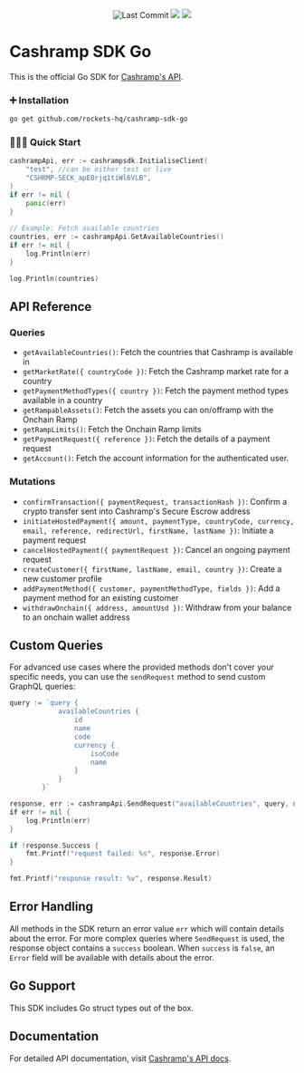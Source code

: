 <p align="center">
  <img alt="Last Commit" src="https://badgen.net/github/last-commit/rockets-hq/cashramp-sdk" />
  <a href="https://github.com/rockets-hq/cashramp-sdk/"><img src="https://img.shields.io/github/stars/rockets-hq/cashramp-sdk.svg"/></a>
  <a href="https://github.com/rockets-hq/cashramp-sdk/"><img src="https://img.shields.io/npm/l/cashramp.svg"/></a>
</p>

# Cashramp SDK Go

This is the official Go SDK for [Cashramp's API](https://cashramp.co/commerce).

### ➕ Installation

```bash
go get github.com/rockets-hq/cashramp-sdk-go
```

### 👨🏾‍💻 Quick Start

```go
cashrampApi, err := cashrampsdk.InitialiseClient(
	"test", //can be either test or live
	"CSHRMP-SECK_apE0rjq1tiWl6VLB",
)
if err != nil {
	panic(err)
}
	
// Example: Fetch available countries
countries, err := cashrampApi.GetAvailableCountries()
if err != nil {
	log.Println(err)
}

log.Println(countries)
```

## API Reference

### Queries

- `getAvailableCountries()`: Fetch the countries that Cashramp is available in
- `getMarketRate({ countryCode })`: Fetch the Cashramp market rate for a country
- `getPaymentMethodTypes({ country })`: Fetch the payment method types available in a country
- `getRampableAssets()`: Fetch the assets you can on/offramp with the Onchain Ramp
- `getRampLimits()`: Fetch the Onchain Ramp limits
- `getPaymentRequest({ reference })`: Fetch the details of a payment request
- `getAccount()`: Fetch the account information for the authenticated user.

### Mutations

- `confirmTransaction({ paymentRequest, transactionHash })`: Confirm a crypto transfer sent into Cashramp's Secure Escrow address
- `initiateHostedPayment({ amount, paymentType, countryCode, currency, email, reference, redirectUrl, firstName, lastName })`: Initiate a payment request
- `cancelHostedPayment({ paymentRequest })`: Cancel an ongoing payment request
- `createCustomer({ firstName, lastName, email, country })`: Create a new customer profile
- `addPaymentMethod({ customer, paymentMethodType, fields })`: Add a payment method for an existing customer
- `withdrawOnchain({ address, amountUsd })`:  Withdraw from your balance to an onchain wallet address


## Custom Queries

For advanced use cases where the provided methods don't cover your specific needs, you can use the `sendRequest` method to send custom GraphQL queries:

```go
query := `query {
			availableCountries {
				id
				name
				code
				currency {
					isoCode
					name
				}
			}
		}`

response, err := cashrampApi.SendRequest("availableCountries", query, nil)
if err != nil {
	log.Println(err)
}

if !response.Success {
	fmt.Printf("request failed: %s", response.Error)
}

fmt.Printf("response result: %v", response.Result)
```

## Error Handling

All methods in the SDK return an error value `err` which will contain details about the error. For more complex queries where `SendRequest` is used, the response object contains a `success` boolean. When `success` is `false`, an `Error` field will be available with details about the error.

## Go Support

This SDK includes Go struct types out of the box.

## Documentation

For detailed API documentation, visit [Cashramp's API docs](https://docs.cashramp.co).